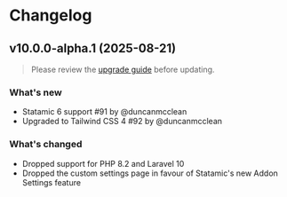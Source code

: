 # Changelog

## v10.0.0-alpha.1 (2025-08-21)

> Please review the [upgrade guide](https://github.com/duncanmcclean/cookie-notice/blob/main/DOCUMENTATION.md#upgrading-from-v9x-to-v10x) before updating. 

### What's new
- Statamic 6 support #91 by @duncanmcclean
- Upgraded to Tailwind CSS 4 #92 by @duncanmcclean

### What's changed
- Dropped support for PHP 8.2 and Laravel 10
- Dropped the custom settings page in favour of Statamic's new Addon Settings feature
